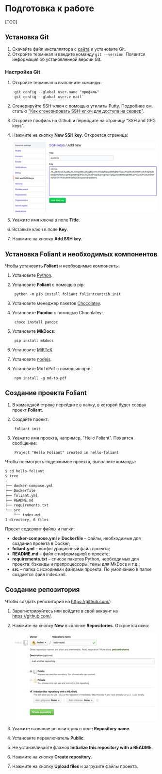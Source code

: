 # Подготовка к работе

<if targets="site, ghp" kind="any">
[TOC]
</if>

## Установка Git

1. Скачайте файл инсталлятора с [сайта](https://git-scm.com/download/win) и установите Git.
2. Откройте терминал и введите команду `git --version`. Появится информация об установленной версии Git.

### Настройка Git

1. Откройте терминал и выполните команды:

        git config --global user.name "профиль"
        git config --global user.e-mail`

2. Сгенерируйте SSH-ключ с помощью утилиты Putty. Подробнее см. статью ["Как сгенерировать SSH-ключ для доступа на сервер"](https://community.vscale.io/hc/ru/community/posts/207745269-%D0%9A%D0%B0%D0%BA-%D1%81%D0%B3%D0%B5%D0%BD%D0%B5%D1%80%D0%B8%D1%80%D0%BE%D0%B2%D0%B0%D1%82%D1%8C-SSH-%D0%BA%D0%BB%D1%8E%D1%87-%D0%B4%D0%BB%D1%8F-%D0%B4%D0%BE%D1%81%D1%82%D1%83%D0%BF%D0%B0-%D0%BD%D0%B0-%D1%81%D0%B5%D1%80%D0%B2%D0%B5%D1%80).
3. Откройте профиль на Github и перейдите на страницу "SSH and GPG keys".
4. Нажмите на кнопку **New SSH key**. Откроется страница:

    ![11](../src/img/git-keys-add.png)

5. Укажите имя ключа в поле **Title**.
6. Вставьте ключ в поле **Key**.
7. Нажмите на кнопку **Add SSH key**.

## Установка Foliant и необходимых компонентов

Чтобы установить **Foliant** и необходимые компоненты:

1. Установите [Python](https://www.python.org/downloads/).
2. Установите **Foliant** с помощью pip:

        python -m pip install foliant foliantcontrib.init

3. Установите менеджер пакетов [Chocolatey](https://chocolatey.org/install).
4. Установите **Pandoc** с помощью Chocolatey:

        choco install pandoc

5. Установите **MkDocs**:

        pip install mkdocs

6. Установите [MiKTeX](https://miktex.org/download).
7. Установите [nodejs](https://nodejs.org/en/).
8. Установите MdToPdf с помощью npm:

        npm install -g md-to-pdf

## Создание проекта Foliant

1. В командной строке перейдите в папку, в которой будет создан проект **Foliant**.
2. Создайте проект:

        foliant init

3. Укажите имя проекта, например, "Hello Foliant". Появится сообщение:

        Project "Hello Foliant" created in hello-foliant

Чтобы посмотреть содержимое проекта, выполните команды:

```
$ cd hello-foliant
$ tree
.
├── docker-compose.yml
├── Dockerfile
├── foliant.yml
├── README.md
├── requirements.txt
└── src
    └── index.md
1 directory, 6 files
```

Проект содержит файлы и папки:

- **docker-compose.yml** и **Dockerfile** – файлы,  необходимые для создания проекта в Docker;
- **foliant.yml** – конфигурационный файл проекта;
- **README.md** – файл с информацией о проекте;
- **requirements.txt** – список пакетов Python, необходимых для проекта: бэкенды и препроцессоры, темы для MkDocs и т.д.;
- **src** – папка с исходными файлами проекта. По умолчанию в папке создается файл index.xml.

## Создание репозитория

Чтобы создать репозиторий на <https://github.com/>:

1. Зарегистрируйтесь или войдите в свой аккаунт на <https://github.com/>.
2. Нажмите на кнопку **New** в колонке **Repositories**. Откроется окно:

    ![44](../src/img/create-new-repo.png)

3. Укажите название репозитория в поле **Repository name**.
4. Установите переключатель **Public**.
5. Не устанавливайте флажок **Initialize this repository with a README**.
6. Нажмите на кнопку **Create repository**.
7. Нажмите на кнопку **Upload files** и загрузите файлы проекта.
